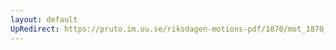 ```yaml
---
layout: default
UpRedirect: https://pruto.im.uu.se/riksdagen-motions-pdf/1870/mot_1870__ak__77/mot_1870__ak__77-001.pdf
---
```

